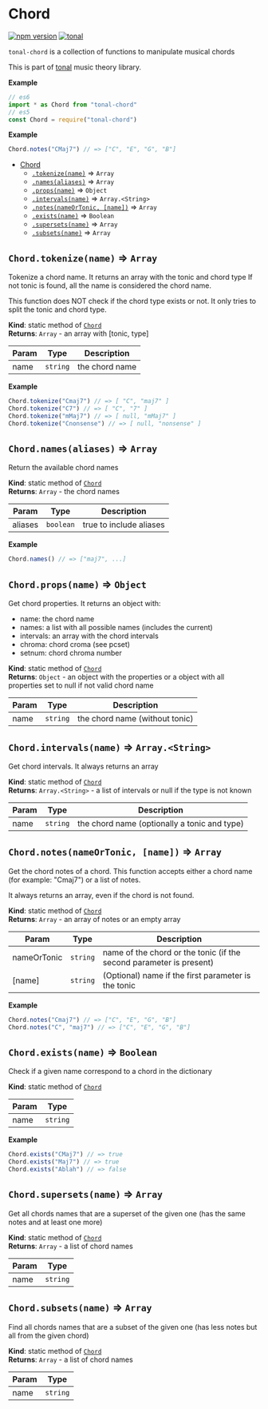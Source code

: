<a name="module_Chord"></a>

# Chord
[![npm version](https://img.shields.io/npm/v/tonal-chord.svg)](https://www.npmjs.com/package/tonal-chord)
[![tonal](https://img.shields.io/badge/tonal-chord-yellow.svg)](https://www.npmjs.com/browse/keyword/tonal)

`tonal-chord` is a collection of functions to manipulate musical chords

This is part of [tonal](https://www.npmjs.com/package/tonal) music theory library.

**Example**  
```js
// es6
import * as Chord from "tonal-chord"
// es5
const Chord = require("tonal-chord")
```
**Example**  
```js
Chord.notes("CMaj7") // => ["C", "E", "G", "B"]
```

* [Chord](#module_Chord)
    * [`.tokenize(name)`](#module_Chord.tokenize) ⇒ <code>Array</code>
    * [`.names(aliases)`](#module_Chord.names) ⇒ <code>Array</code>
    * [`.props(name)`](#module_Chord.props) ⇒ <code>Object</code>
    * [`.intervals(name)`](#module_Chord.intervals) ⇒ <code>Array.&lt;String&gt;</code>
    * [`.notes(nameOrTonic, [name])`](#module_Chord.notes) ⇒ <code>Array</code>
    * [`.exists(name)`](#module_Chord.exists) ⇒ <code>Boolean</code>
    * [`.supersets(name)`](#module_Chord.supersets) ⇒ <code>Array</code>
    * [`.subsets(name)`](#module_Chord.subsets) ⇒ <code>Array</code>

<a name="module_Chord.tokenize"></a>

## `Chord.tokenize(name)` ⇒ <code>Array</code>
Tokenize a chord name. It returns an array with the tonic and chord type
If not tonic is found, all the name is considered the chord name.

This function does NOT check if the chord type exists or not. It only tries
to split the tonic and chord type.

**Kind**: static method of [<code>Chord</code>](#module_Chord)  
**Returns**: <code>Array</code> - an array with [tonic, type]  

| Param | Type | Description |
| --- | --- | --- |
| name | <code>string</code> | the chord name |

**Example**  
```js
Chord.tokenize("Cmaj7") // => [ "C", "maj7" ]
Chord.tokenize("C7") // => [ "C", "7" ]
Chord.tokenize("mMaj7") // => [ null, "mMaj7" ]
Chord.tokenize("Cnonsense") // => [ null, "nonsense" ]
```
<a name="module_Chord.names"></a>

## `Chord.names(aliases)` ⇒ <code>Array</code>
Return the available chord names

**Kind**: static method of [<code>Chord</code>](#module_Chord)  
**Returns**: <code>Array</code> - the chord names  

| Param | Type | Description |
| --- | --- | --- |
| aliases | <code>boolean</code> | true to include aliases |

**Example**  
```js
Chord.names() // => ["maj7", ...]
```
<a name="module_Chord.props"></a>

## `Chord.props(name)` ⇒ <code>Object</code>
Get chord properties. It returns an object with:

- name: the chord name
- names: a list with all possible names (includes the current)
- intervals: an array with the chord intervals
- chroma:  chord croma (see pcset)
- setnum: chord chroma number

**Kind**: static method of [<code>Chord</code>](#module_Chord)  
**Returns**: <code>Object</code> - an object with the properties or a object with all properties
set to null if not valid chord name  

| Param | Type | Description |
| --- | --- | --- |
| name | <code>string</code> | the chord name (without tonic) |

<a name="module_Chord.intervals"></a>

## `Chord.intervals(name)` ⇒ <code>Array.&lt;String&gt;</code>
Get chord intervals. It always returns an array

**Kind**: static method of [<code>Chord</code>](#module_Chord)  
**Returns**: <code>Array.&lt;String&gt;</code> - a list of intervals or null if the type is not known  

| Param | Type | Description |
| --- | --- | --- |
| name | <code>string</code> | the chord name (optionally a tonic and type) |

<a name="module_Chord.notes"></a>

## `Chord.notes(nameOrTonic, [name])` ⇒ <code>Array</code>
Get the chord notes of a chord. This function accepts either a chord name
(for example: "Cmaj7") or a list of notes.

It always returns an array, even if the chord is not found.

**Kind**: static method of [<code>Chord</code>](#module_Chord)  
**Returns**: <code>Array</code> - an array of notes or an empty array  

| Param | Type | Description |
| --- | --- | --- |
| nameOrTonic | <code>string</code> | name of the chord or the tonic (if the second parameter is present) |
| [name] | <code>string</code> | (Optional) name if the first parameter is the tonic |

**Example**  
```js
Chord.notes("Cmaj7") // => ["C", "E", "G", "B"]
Chord.notes("C", "maj7") // => ["C", "E", "G", "B"]
```
<a name="module_Chord.exists"></a>

## `Chord.exists(name)` ⇒ <code>Boolean</code>
Check if a given name correspond to a chord in the dictionary

**Kind**: static method of [<code>Chord</code>](#module_Chord)  

| Param | Type |
| --- | --- |
| name | <code>string</code> | 

**Example**  
```js
Chord.exists("CMaj7") // => true
Chord.exists("Maj7") // => true
Chord.exists("Ablah") // => false
```
<a name="module_Chord.supersets"></a>

## `Chord.supersets(name)` ⇒ <code>Array</code>
Get all chords names that are a superset of the given one
(has the same notes and at least one more)

**Kind**: static method of [<code>Chord</code>](#module_Chord)  
**Returns**: <code>Array</code> - a list of chord names  

| Param | Type |
| --- | --- |
| name | <code>string</code> | 

<a name="module_Chord.subsets"></a>

## `Chord.subsets(name)` ⇒ <code>Array</code>
Find all chords names that are a subset of the given one
(has less notes but all from the given chord)

**Kind**: static method of [<code>Chord</code>](#module_Chord)  
**Returns**: <code>Array</code> - a list of chord names  

| Param | Type |
| --- | --- |
| name | <code>string</code> | 

